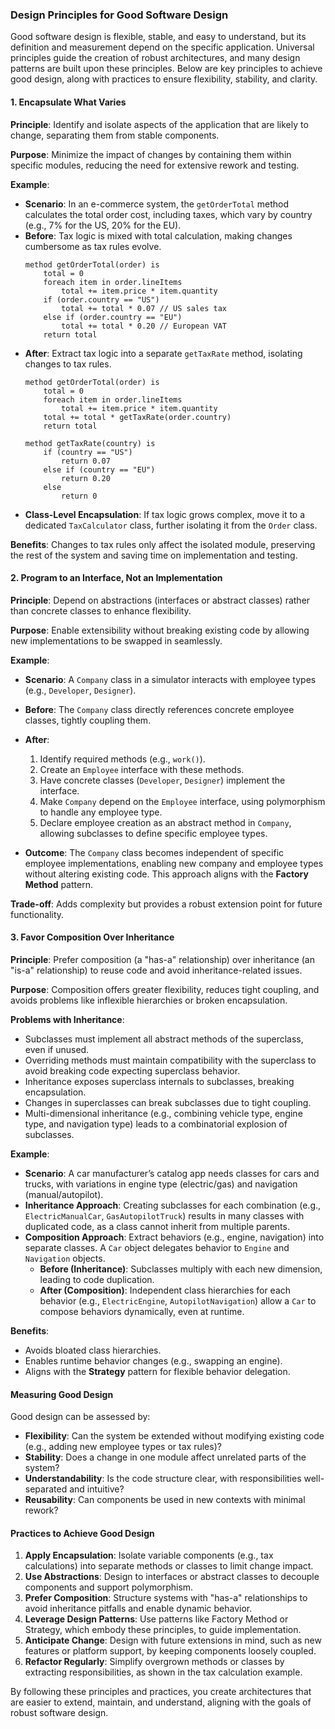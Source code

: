 ### Design Principles for Good Software Design

Good software design is flexible, stable, and easy to understand, but its definition and measurement depend on the specific application. Universal principles guide the creation of robust architectures, and many design patterns are built upon these principles. Below are key principles to achieve good design, along with practices to ensure flexibility, stability, and clarity.

#### 1. Encapsulate What Varies
**Principle**: Identify and isolate aspects of the application that are likely to change, separating them from stable components.

**Purpose**: Minimize the impact of changes by containing them within specific modules, reducing the need for extensive rework and testing.

**Example**:
- **Scenario**: In an e-commerce system, the `getOrderTotal` method calculates the total order cost, including taxes, which vary by country (e.g., 7% for the US, 20% for the EU).
- **Before**: Tax logic is mixed with total calculation, making changes cumbersome as tax rules evolve.
  ```pseudo
  method getOrderTotal(order) is
      total = 0
      foreach item in order.lineItems
          total += item.price * item.quantity
      if (order.country == "US")
          total += total * 0.07 // US sales tax
      else if (order.country == "EU")
          total += total * 0.20 // European VAT
      return total
  ```
- **After**: Extract tax logic into a separate `getTaxRate` method, isolating changes to tax rules.
  ```pseudo
  method getOrderTotal(order) is
      total = 0
      foreach item in order.lineItems
          total += item.price * item.quantity
      total += total * getTaxRate(order.country)
      return total

  method getTaxRate(country) is
      if (country == "US")
          return 0.07
      else if (country == "EU")
          return 0.20
      else
          return 0
  ```
- **Class-Level Encapsulation**: If tax logic grows complex, move it to a dedicated `TaxCalculator` class, further isolating it from the `Order` class.

**Benefits**: Changes to tax rules only affect the isolated module, preserving the rest of the system and saving time on implementation and testing.

#### 2. Program to an Interface, Not an Implementation
**Principle**: Depend on abstractions (interfaces or abstract classes) rather than concrete classes to enhance flexibility.

**Purpose**: Enable extensibility without breaking existing code by allowing new implementations to be swapped in seamlessly.

**Example**:
- **Scenario**: A `Company` class in a simulator interacts with employee types (e.g., `Developer`, `Designer`).
- **Before**: The `Company` class directly references concrete employee classes, tightly coupling them.
- **After**:
  1. Identify required methods (e.g., `work()`).
  2. Create an `Employee` interface with these methods.
  3. Have concrete classes (`Developer`, `Designer`) implement the interface.
  4. Make `Company` depend on the `Employee` interface, using polymorphism to handle any employee type.
  5. Declare employee creation as an abstract method in `Company`, allowing subclasses to define specific employee types.

- **Outcome**: The `Company` class becomes independent of specific employee implementations, enabling new company and employee types without altering existing code. This approach aligns with the **Factory Method** pattern.

**Trade-off**: Adds complexity but provides a robust extension point for future functionality.

#### 3. Favor Composition Over Inheritance
**Principle**: Prefer composition (a "has-a" relationship) over inheritance (an "is-a" relationship) to reuse code and avoid inheritance-related issues.

**Purpose**: Composition offers greater flexibility, reduces tight coupling, and avoids problems like inflexible hierarchies or broken encapsulation.

**Problems with Inheritance**:
- Subclasses must implement all abstract methods of the superclass, even if unused.
- Overriding methods must maintain compatibility with the superclass to avoid breaking code expecting superclass behavior.
- Inheritance exposes superclass internals to subclasses, breaking encapsulation.
- Changes in superclasses can break subclasses due to tight coupling.
- Multi-dimensional inheritance (e.g., combining vehicle type, engine type, and navigation type) leads to a combinatorial explosion of subclasses.

**Example**:
- **Scenario**: A car manufacturer’s catalog app needs classes for cars and trucks, with variations in engine type (electric/gas) and navigation (manual/autopilot).
- **Inheritance Approach**: Creating subclasses for each combination (e.g., `ElectricManualCar`, `GasAutopilotTruck`) results in many classes with duplicated code, as a class cannot inherit from multiple parents.
- **Composition Approach**: Extract behaviors (e.g., engine, navigation) into separate classes. A `Car` object delegates behavior to `Engine` and `Navigation` objects.
  - **Before (Inheritance)**: Subclasses multiply with each new dimension, leading to code duplication.
  - **After (Composition)**: Independent class hierarchies for each behavior (e.g., `ElectricEngine`, `AutopilotNavigation`) allow a `Car` to compose behaviors dynamically, even at runtime.

**Benefits**:
- Avoids bloated class hierarchies.
- Enables runtime behavior changes (e.g., swapping an engine).
- Aligns with the **Strategy** pattern for flexible behavior delegation.

#### Measuring Good Design
Good design can be assessed by:
- **Flexibility**: Can the system be extended without modifying existing code (e.g., adding new employee types or tax rules)?
- **Stability**: Does a change in one module affect unrelated parts of the system?
- **Understandability**: Is the code structure clear, with responsibilities well-separated and intuitive?
- **Reusability**: Can components be used in new contexts with minimal rework?

#### Practices to Achieve Good Design
1. **Apply Encapsulation**: Isolate variable components (e.g., tax calculations) into separate methods or classes to limit change impact.
2. **Use Abstractions**: Design to interfaces or abstract classes to decouple components and support polymorphism.
3. **Prefer Composition**: Structure systems with "has-a" relationships to avoid inheritance pitfalls and enable dynamic behavior.
4. **Leverage Design Patterns**: Use patterns like Factory Method or Strategy, which embody these principles, to guide implementation.
5. **Anticipate Change**: Design with future extensions in mind, such as new features or platform support, by keeping components loosely coupled.
6. **Refactor Regularly**: Simplify overgrown methods or classes by extracting responsibilities, as shown in the tax calculation example.

By following these principles and practices, you create architectures that are easier to extend, maintain, and understand, aligning with the goals of robust software design.